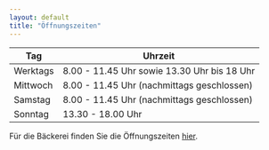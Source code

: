 ```yaml
---
layout: default
title: "Öffnungszeiten"
---
```


| Tag      | Uhrzeit                                     |
| -------- | ------------------------------------------- |
| Werktags | 8.00 - 11.45 Uhr sowie 13.30 Uhr bis 18 Uhr |
| Mittwoch | 8.00 - 11.45 Uhr (nachmittags geschlossen)  |
| Samstag  | 8.00 - 11.45 Uhr (nachmittags geschlossen)  |
| Sonntag  | 13.30 - 18.00 Uhr                           |

Für die Bäckerei finden Sie die Öffnungszeiten [hier](/baeckerei).

